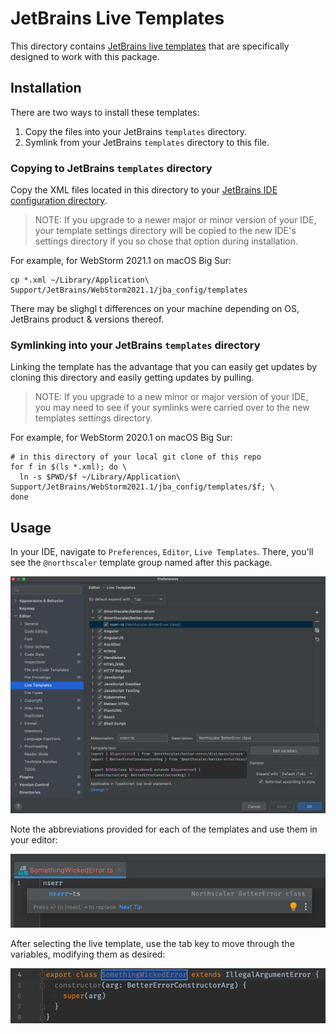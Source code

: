 # JetBrains Live Templates

This directory contains [JetBrains live templates](https://www.jetbrains.com/help/idea/using-live-templates.html) that
are specifically designed to work with this package.

## Installation

There are two ways to install these templates:

1. Copy the files into your JetBrains `templates` directory.
1. Symlink from your JetBrains `templates` directory to this file.

### Copying to JetBrains `templates` directory

Copy the XML files located in this directory to
your [JetBrains IDE configuration directory](https://www.jetbrains.com/help/idea/tuning-the-ide.html#config-directory).

> NOTE: If you upgrade to a newer major or minor version of your IDE, your template settings directory will be copied to the new IDE's settings directory if you so chose that option during installation.

For example, for WebStorm 2021.1 on macOS Big Sur:

```shell
cp *.xml ~/Library/Application\ Support/JetBrains/WebStorm2021.1/jba_config/templates
```

There may be slighgl
t differences on your machine depending on OS, JetBrains product & versions thereof.

### Symlinking into your JetBrains `templates` directory

Linking the template has the advantage that you can easily get updates by cloning this directory and easily getting
updates by pulling.

> NOTE: If you upgrade to a new minor or major version of your IDE, you may need to see if your symlinks were carried over to the new templates settings directory.

For example, for WebStorm 2020.1 on macOS Big Sur:

```shell
# in this directory of your local git clone of this repo
for f in $(ls *.xml); do \
  ln -s $PWD/$f ~/Library/Application\ Support/JetBrains/WebStorm2021.1/jba_config/templates/$f; \
done 
```

## Usage

In your IDE, navigate to `Preferences`, `Editor`, `Live Templates`. There, you'll see the `@northscaler` template group
named after this package.

![img_0.png](img_0.png)

Note the abbreviations provided for each of the templates and use them in your editor:

![img_1.png](img_1.png)

After selecting the live template, use the tab key to move through the variables, modifying them as desired:

![img_2.png](img_2.png)
